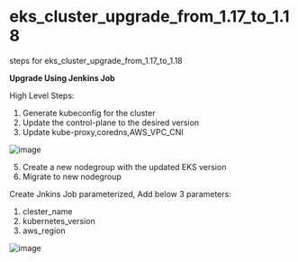 # eks_cluster_upgrade_from_1.17_to_1.18
steps for eks_cluster_upgrade_from_1.17_to_1.18

**Upgrade Using Jenkins Job**

High Level Steps:
1. Generate kubeconfig for the cluster
2. Update the control-plane to the desired version
3. Update kube-proxy,coredns,AWS_VPC_CNI

![image](https://user-images.githubusercontent.com/74225291/151735236-31c0f884-0fa6-4e13-903a-787c8e3e0810.png)


5. Create a new nodegroup with the updated EKS version
6. Migrate to new nodegroup

Create Jnkins Job parameterized, Add below 3 parameters:
1. clester_name
2. kubernetes_version
3. aws_region

![image](https://user-images.githubusercontent.com/74225291/151832515-07c63f7f-917a-49f3-aba0-2bbc996441e8.png)
